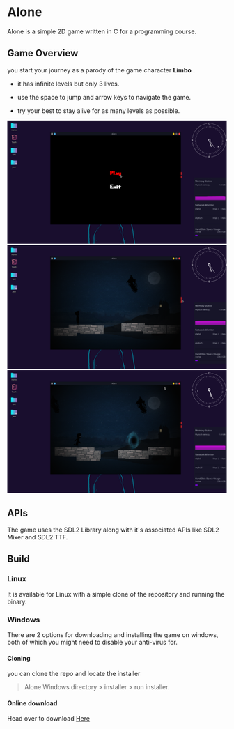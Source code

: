 # Alone
Alone is a simple 2D game written in C for a programming course.

## Game Overview
you start your journey as a parody of the game character **Limbo** .

- it has infinite levels but only 3 lives.

- use the space to jump and arrow keys to navigate the game.

- try your best to stay alive for as many levels as possible.

![Start Screen](https://raw.githubusercontent.com/karimkohel/Alone/master/Demo/2.png "Startscreen")
![GamePlay](https://raw.githubusercontent.com/karimkohel/Alone/master/Demo/3.png "GamePlay")
![GamePlay](https://raw.githubusercontent.com/karimkohel/Alone/master/Demo/5.png "GamePlay")


## APIs
The game uses the SDL2 Library along with it's associated APIs like SDL2 Mixer and SDL2 TTF.

## Build

### Linux
It is available for Linux with a simple clone of the repository and running the binary.

### Windows
There are 2 options for downloading and installing the game on windows, both of which you might need to disable your anti-virus for. 

#### Cloning
you can clone the repo and locate the installer

> Alone Windows directory > installer > run installer.

#### Online download
Head over to download [Here](http://www.mediafire.com/file/ur5s0o2jr0pxli8/Alone_1.2.exe/file "Download")


[//]: <> (Mac users can go fuck themselves.)